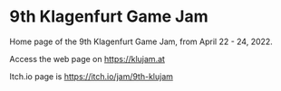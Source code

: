 # 9th Klagenfurt Game Jam
Home page of the 9th Klagenfurt Game Jam, from April 22 - 24, 2022.

Access the web page on https://klujam.at

Itch.io page is https://itch.io/jam/9th-klujam
